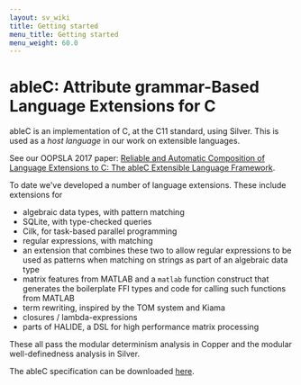 ```yaml
---
layout: sv_wiki
title: Getting started
menu_title: Getting started
menu_weight: 60.0
---
```


# ableC: Attribute grammar-Based Language Extensions for C

ableC is an implementation of C, at the C11 standard,
using Silver.  This is used as a *host language* in our work on
extensible languages.  

See our OOPSLA 2017 paper: [Reliable and Automatic Composition of Language Extensions to C: The ableC Extensible Language Framework](http://www-users.cs.umn.edu/~evw/pubs/kaminski17oopsla/index.html).

To date we've developed a number of language extensions.  These
include extensions for

+ algebraic data types, with pattern matching
+ SQLite, with type-checked queries
+ Cilk, for task-based parallel programming
+ regular expressions, with matching
+ an extension that combines these two to allow regular expressions to
  be used as patterns when matching on strings as part of an
  algebraic data type
+ matrix features from MATLAB and a `matlab` function construct that
  generates the boilerplate FFI types and code for calling such
  functions from MATLAB
+ term rewriting, inspired by the TOM system and Kiama
+ closures / lambda-expressions
+ parts of HALIDE, a DSL for high performance matrix processing

These all pass the modular determinism analysis in Copper and the
modular well-definedness analysis in Silver.

The ableC specification can be downloaded
[here](/downloads). 
 

